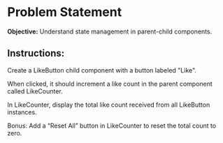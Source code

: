 # Problem Statement

**Objective:** Understand state management in parent-child components.

## Instructions:

Create a LikeButton child component with a button labeled "Like".

When clicked, it should increment a like count in the parent component called LikeCounter.

In LikeCounter, display the total like count received from all LikeButton instances.


Bonus: Add a “Reset All” button in LikeCounter to reset the total count to zero.